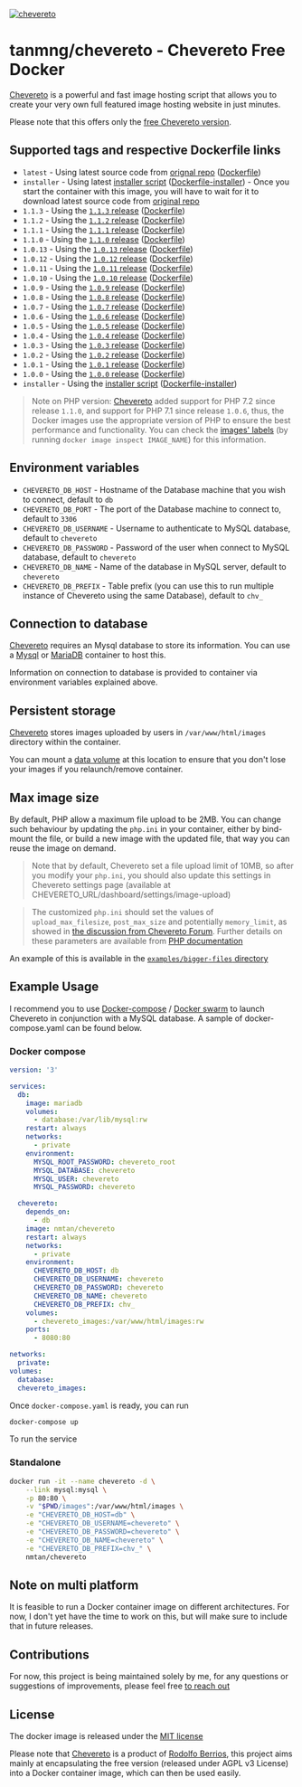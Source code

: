 [cheveretourl]: https://chevereto.com/
[cheveretogithub]: https://github.com/Chevereto/Chevereto-Free

[![chevereto](http://chevereto.com/app/themes/v3/img/chevereto-blue.svg)][cheveretourl]

# tanmng/chevereto - Chevereto Free Docker

[Chevereto][cheveretourl] is a powerful and fast image hosting script that allows you to create your very own full featured image hosting website in just minutes.

Please note that this offers only the [free Chevereto version][cheveretogithub].

## Supported tags and respective Dockerfile links

* `latest` - Using latest source code from [orignal repo][cheveretogithub] ([Dockerfile](https://github.com/tanmng/docker-chevereto/blob/master/latest/Dockerfile))
* `installer` - Using latest [installer script](https://cdn.rawgit.com/Chevereto/php-repo-installer/master/index.php) ([Dockerfile-installer](https://github.com/tanmng/docker-chevereto/blob/master/Dockerfile-installer)) - Once you start the container with this image, you will have to wait for it to download latest source code from [original repo][cheveretogithub]
* `1.1.3` - Using the [`1.1.3` release](https://github.com/Chevereto/Chevereto-Free/releases/tag/1.1.3) ([Dockerfile](https://github.com/tanmng/docker-chevereto/blob/master/Dockerfile))
* `1.1.2` - Using the [`1.1.2` release](https://github.com/Chevereto/Chevereto-Free/releases/tag/1.1.2) ([Dockerfile](https://github.com/tanmng/docker-chevereto/blob/master/Dockerfile))
* `1.1.1` - Using the [`1.1.1` release](https://github.com/Chevereto/Chevereto-Free/releases/tag/1.1.1) ([Dockerfile](https://github.com/tanmng/docker-chevereto/blob/master/Dockerfile))
* `1.1.0` - Using the [`1.1.0` release](https://github.com/Chevereto/Chevereto-Free/releases/tag/1.1.0) ([Dockerfile](https://github.com/tanmng/docker-chevereto/blob/master/Dockerfile))
* `1.0.13` - Using the [`1.0.13` release](https://github.com/Chevereto/Chevereto-Free/releases/tag/1.0.13) ([Dockerfile](https://github.com/tanmng/docker-chevereto/blob/master/Dockerfile))
* `1.0.12` - Using the [`1.0.12` release](https://github.com/Chevereto/Chevereto-Free/releases/tag/1.0.12) ([Dockerfile](https://github.com/tanmng/docker-chevereto/blob/master/Dockerfile))
* `1.0.11` - Using the [`1.0.11` release](https://github.com/Chevereto/Chevereto-Free/releases/tag/1.0.11) ([Dockerfile](https://github.com/tanmng/docker-chevereto/blob/master/Dockerfile))
* `1.0.10` - Using the [`1.0.10` release](https://github.com/Chevereto/Chevereto-Free/releases/tag/1.0.10) ([Dockerfile](https://github.com/tanmng/docker-chevereto/blob/master/Dockerfile))
* `1.0.9` - Using the [`1.0.9` release](https://github.com/Chevereto/Chevereto-Free/releases/tag/1.0.9) ([Dockerfile](https://github.com/tanmng/docker-chevereto/blob/master/Dockerfile))
* `1.0.8` - Using the [`1.0.8` release](https://github.com/Chevereto/Chevereto-Free/releases/tag/1.0.8) ([Dockerfile](https://github.com/tanmng/docker-chevereto/blob/master/Dockerfile))
* `1.0.7` - Using the [`1.0.7` release](https://github.com/Chevereto/Chevereto-Free/releases/tag/1.0.7) ([Dockerfile](https://github.com/tanmng/docker-chevereto/blob/master/Dockerfile))
* `1.0.6` - Using the [`1.0.6` release](https://github.com/Chevereto/Chevereto-Free/releases/tag/1.0.6) ([Dockerfile](https://github.com/tanmng/docker-chevereto/blob/master/Dockerfile))
* `1.0.5` - Using the [`1.0.5` release](https://github.com/Chevereto/Chevereto-Free/releases/tag/1.0.5) ([Dockerfile](https://github.com/tanmng/docker-chevereto/blob/master/Dockerfile))
* `1.0.4` - Using the [`1.0.4` release](https://github.com/Chevereto/Chevereto-Free/releases/tag/1.0.4) ([Dockerfile](https://github.com/tanmng/docker-chevereto/blob/master/Dockerfile))
* `1.0.3` - Using the [`1.0.3` release](https://github.com/Chevereto/Chevereto-Free/releases/tag/1.0.3) ([Dockerfile](https://github.com/tanmng/docker-chevereto/blob/master/Dockerfile))
* `1.0.2` - Using the [`1.0.2` release](https://github.com/Chevereto/Chevereto-Free/releases/tag/1.0.2) ([Dockerfile](https://github.com/tanmng/docker-chevereto/blob/master/Dockerfile))
* `1.0.1` - Using the [`1.0.1` release](https://github.com/Chevereto/Chevereto-Free/releases/tag/1.0.1) ([Dockerfile](https://github.com/tanmng/docker-chevereto/blob/master/Dockerfile))
* `1.0.0` - Using the [`1.0.0` release](https://github.com/Chevereto/Chevereto-Free/releases/tag/1.0.0) ([Dockerfile](https://github.com/tanmng/docker-chevereto/blob/master/Dockerfile))
* `installer` - Using the [installer script](https://chevereto.com/download/file/installer) ([Dockerfile-installer](https://github.com/tanmng/docker-chevereto/blob/master/Dockerfile))


> Note on PHP version: [Chevereto](cheveretourl) added support for PHP 7.2 since release `1.1.0`, and support for PHP 7.1 since release `1.0.6`, thus, the Docker images use the appropriate version of PHP to ensure the best performance and functionality. You can check the [images' labels](https://docs.docker.com/config/labels-custom-metadata/) (by running `docker image inspect IMAGE_NAME`) for this information.

## Environment variables

* `CHEVERETO_DB_HOST` - Hostname of the Database machine that you wish to connect, default to `db`
* `CHEVERETO_DB_PORT` - The port of the Database machine to connect to, default to `3306`
* `CHEVERETO_DB_USERNAME` - Username to authenticate to MySQL database, default to `chevereto`
* `CHEVERETO_DB_PASSWORD` - Password of the user when connect to MySQL database, default to `chevereto`
* `CHEVERETO_DB_NAME` - Name of the database in MySQL server, default to `chevereto`
* `CHEVERETO_DB_PREFIX` - Table prefix (you can use this to run multiple instance of Chevereto using the same Database), default to `chv_`

## Connection to database

[Chevereto][cheveretourl] requires an Mysql database to store its information. You can use a [Mysql](https://hub.docker.com/_/mysql/) or [MariaDB](https://hub.docker.com/_/mariadb/) container to host this.

Information on connection to database is provided to container via environment variables explained above.

## Persistent storage

[Chevereto][cheveretourl] stores images uploaded by users in `/var/www/html/images` directory within the container.

You can mount a [data volume](https://docs.docker.com/engine/tutorials/dockervolumes/#data-volumes) at this location to ensure that you don't lose your images if you relaunch/remove container.

## Max image size

By default, PHP allow a maximum file upload to be 2MB. You can change such behaviour by updating the `php.ini` in your container, either by bind-mount the file, or build a new image with the updated file, that way you can reuse the image on demand.

> Note that by default, Chevereto set a file upload limit of 10MB, so after you modify your `php.ini`, you should also update this settings in Chevereto settings page (available at CHEVERETO_URL/dashboard/settings/image-upload)

> The customized `php.ini` should set the values of `upload_max_filesize`, `post_max_size` and potentially `memory_limit`, as showed in [the discussion from Chevereto Forum](https://chevereto.com/community/threads/chevereto-supports-only-2mb-max-upload-size.4729/). Further details on these parameters are available from [PHP documentation](http://php.net/manual/en/ini.core.php)

An example of this is available in the [`examples/bigger-files` directory](examples/bigger-files)

## Example Usage

I recommend you to use [Docker-compose](https://docs.docker.com/compose/) / [Docker swarm](https://docs.docker.com/engine/swarm/) to launch Chevereto in conjunction with a MySQL database. A sample of docker-compose.yaml can be found below.

### Docker compose

```yaml
version: '3'

services:
  db:
    image: mariadb
    volumes:
      - database:/var/lib/mysql:rw
    restart: always
    networks:
      - private
    environment:
      MYSQL_ROOT_PASSWORD: chevereto_root
      MYSQL_DATABASE: chevereto
      MYSQL_USER: chevereto
      MYSQL_PASSWORD: chevereto

  chevereto:
    depends_on:
      - db
    image: nmtan/chevereto
    restart: always
    networks:
      - private
    environment:
      CHEVERETO_DB_HOST: db
      CHEVERETO_DB_USERNAME: chevereto
      CHEVERETO_DB_PASSWORD: chevereto
      CHEVERETO_DB_NAME: chevereto
      CHEVERETO_DB_PREFIX: chv_
    volumes:
      - chevereto_images:/var/www/html/images:rw
    ports:
      - 8080:80

networks:
  private:
volumes:
  database:
  chevereto_images:
```

Once `docker-compose.yaml` is ready, you can run

```bash
docker-compose up
```

To run the service

### Standalone

```bash
docker run -it --name chevereto -d \
    --link mysql:mysql \
    -p 80:80 \
    -v "$PWD/images":/var/www/html/images \
    -e "CHEVERETO_DB_HOST=db" \
    -e "CHEVERETO_DB_USERNAME=chevereto" \
    -e "CHEVERETO_DB_PASSWORD=chevereto" \
    -e "CHEVERETO_DB_NAME=chevereto" \
    -e "CHEVERETO_DB_PREFIX=chv_" \
    nmtan/chevereto
```

## Note on multi platform

It is feasible to run a Docker container image on different architectures. For now, I don't yet have the time to work on this, but will make sure to include that in future releases.

## Contributions

For now, this project is being maintained solely by me, for any questions or suggestions of improvements, please feel free [to reach out](mailto:tan.mng90@gmail.com)

## License

The docker image is released under the [MIT license](LICENSE)

Please note that [Chevereto](cheveretourl) is a product of [Rodolfo Berrios](http://rodolfoberrios.com/), this project aims mainly at encapsulating the free version (released under AGPL v3 License) into a Docker container image, which can then be used easily.
